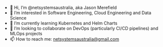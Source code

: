 - 👋 Hi, I’m @netsystemsaustralia, aka Jason Merefield
- 👀 I’m interested in Software Engineering, Cloud Engineering and Data Science
- 🌱 I’m currently learning Kubernetes and Helm Charts
- 💞️ I’m looking to collaborate on DevOps (particularly CI/CD pipelines) and MLOps projects
- 📫 How to reach me: netsystemsaustralia@gmail.com

<!---
netsystemsaustralia/netsystemsaustralia is a ✨ special ✨ repository because its `README.md` (this file) appears on your GitHub profile.
You can click the Preview link to take a look at your changes.
--->
